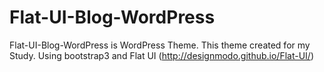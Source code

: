 # Flat-UI-Blog-WordPress

Flat-UI-Blog-WordPress is WordPress Theme.
This theme created for my Study.
Using bootstrap3 and Flat UI (http://designmodo.github.io/Flat-UI/)
